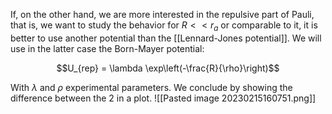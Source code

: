 If, on the other hand, we are more interested in the repulsive part of Pauli, that is, we want to study the behavior for $R << r_a$ or comparable to it, it is better to use another potential than the [[Lennard-Jones potential]].
We will use in the latter case the Born-Mayer potential:

$$U_{rep} = \lambda \exp\left(-\frac{R}{\rho}\right)$$

With $\lambda$ and $\rho$ experimental parameters.
We conclude by showing the difference between the 2 in a plot.
![[Pasted image 20230215160751.png]]